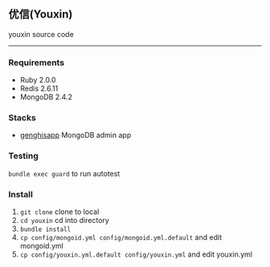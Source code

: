 ## 优信(Youxin)
youxin source code

------

### Requirements

* Ruby 2.0.0
* Redis 2.6.11
* MongoDB 2.4.2

### Stacks

* [genghisapp](https://github.com/bobthecow/genghis.git) MongoDB admin app

### Testing
`bundle exec guard` to run autotest

### Install

1. `git clone` clone to local
2. `cd youxin` cd into directory
3. `bundle install`
4. `cp config/mongoid.yml config/mongoid.yml.default` and edit mongoid.yml
5. `cp config/youxin.yml.default config/youxin.yml` and edit youxin.yml